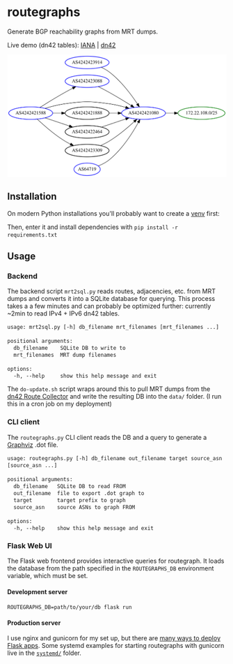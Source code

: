 # routegraphs

Generate BGP reachability graphs from MRT dumps.

Live demo (dn42 tables): [IANA](https://routegraphs.highdef.network) | [dn42](http://routegraphs.highdef.dn42)

![Sample graph](sample.svg)

## Installation

On modern Python installations you'll probably want to create a [venv](https://docs.python.org/3/library/venv.html) first:

Then, enter it and install dependencies with `pip install -r requirements.txt`

## Usage

### Backend

The backend script `mrt2sql.py` reads routes, adjacencies, etc. from MRT dumps and converts it into a SQLite database for querying. This process takes a a few minutes and can probably be optimized further: currently ~2min to read IPv4 + IPv6 dn42 tables.

```
usage: mrt2sql.py [-h] db_filename mrt_filenames [mrt_filenames ...]

positional arguments:
  db_filename    SQLite DB to write to
  mrt_filenames  MRT dump filenames

options:
  -h, --help     show this help message and exit
```

The `do-update.sh` script wraps around this to pull MRT dumps from the [dn42 Route Collector](https://dn42.dev/services/Route-Collector) and write the resulting DB into the `data/` folder. (I run this in a cron job on my deployment)

### CLI client

The `routegraphs.py` CLI client reads the DB and a query to generate a [Graphviz](https://graphviz.org/) .dot file.

```
usage: routegraphs.py [-h] db_filename out_filename target source_asn [source_asn ...]

positional arguments:
  db_filename   SQLite DB to read FROM
  out_filename  file to export .dot graph to
  target        target prefix to graph
  source_asn    source ASNs to graph FROM

options:
  -h, --help    show this help message and exit
```

### Flask Web UI

The Flask web frontend provides interactive queries for routegraph. It loads the database from the path specified in the `ROUTEGRAPHS_DB` environment variable, which must be set.

#### Development server

```
ROUTEGRAPHS_DB=path/to/your/db flask run
```

#### Production server

I use nginx and gunicorn for my set up, but there are [many ways to deploy Flask apps](https://flask.palletsprojects.com/en/2.3.x/deploying/). Some systemd examples for starting routegraphs with gunicorn live in the [`systemd/`](systemd/) folder.
